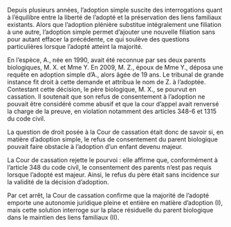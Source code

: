 Depuis plusieurs années, l’adoption simple suscite des interrogations quant à l’équilibre entre la liberté de l’adopté et la préservation des liens familiaux existants. Alors que l’adoption plénière substitue intégralement une filiation à une autre, l’adoption simple permet d’ajouter une nouvelle filiation sans pour autant effacer la précédente, ce qui soulève des questions particulières lorsque l’adopté atteint la majorité.

En l’espèce, A., née en 1990, avait été reconnue par ses deux parents biologiques, M. X. et Mme Y. En 2009, M. Z., époux de Mme Y., déposa une requête en adoption simple d’A., alors âgée de 19 ans. Le tribunal de grande instance fit droit à cette demande et attribua le nom de Z. à l’adoptée. Contestant cette décision, le père biologique, M. X., se pourvut en cassation. Il soutenait que son refus de consentement à l’adoption ne pouvait être considéré comme abusif et que la cour d’appel avait renversé la charge de la preuve, en violation notamment des articles 348-6 et 1315 du code civil.

La question de droit posée à la Cour de cassation était donc de savoir si, en matière d’adoption simple, le refus de consentement du parent biologique pouvait faire obstacle à l’adoption d’un enfant devenu majeur.

La Cour de cassation rejette le pourvoi : elle affirme que, conformément à l’article 348 du code civil, le consentement des parents n’est pas requis lorsque l’adopté est majeur. Ainsi, le refus du père était sans incidence sur la validité de la décision d’adoption.

Par cet arrêt, la Cour de cassation confirme que la majorité de l’adopté emporte une autonomie juridique pleine et entière en matière d’adoption (I), mais cette solution interroge sur la place résiduelle du parent biologique dans le maintien des liens familiaux (II).